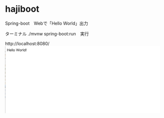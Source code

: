 # hajiboot

Spring-boot　Webで「Hello World」出力

ターミナル  ./mvnw spring-boot:run　実行

http://localhost:8080/
![main](img/hajib1.png)
